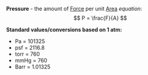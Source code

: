 **Pressure** - the amount of [Force](Force.md) per unit [Area](Area.md)
*equation*:
$$
P = \frac{F}{A}
$$

**Standard values/conversions based on 1 atm:**
- Pa = 101325
- psf = 2116.8
- torr = 760
- mmHg = 760
- Barr = 1.01325